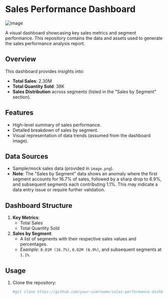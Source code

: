 # Sales Performance Dashboard

![image](https://github.com/hariprit638/Superstore-Sales-Analysis-/blob/main/Screenshot%20(312).png)

A visual dashboard showcasing key sales metrics and segment performance. This repository contains the data and assets used to generate the sales performance analysis report.

## Overview
This dashboard provides insights into:
- **Total Sales**: 2.30M
- **Total Quantity Sold**: 38K
- **Sales Distribution** across segments (listed in the "Sales by Segment" section).

## Features
- High-level summary of sales performance.
- Detailed breakdown of sales by segment.
- Visual representation of data trends (assumed from the dashboard image).

## Data Sources
- Sample/mock sales data (provided in `image.png`).
- **Note**: The "Sales by Segment" data shows an anomaly where the first segment accounts for 16.7% of sales, followed by a sharp drop to 6.9%, and subsequent segments each contributing 1.1%. This may indicate a data entry issue or require further validation.

## Dashboard Structure
1. **Key Metrics**:
   - Total Sales
   - Total Quantity Sold
2. **Sales by Segment**:
   - A list of segments with their respective sales values and percentages.
   - *Example*: `0.01M (16.7%)`, `0.02M (6.9%)`, and subsequent segments at `1.1%`.

## Usage
1. Clone the repository:
   ```bash
   #git clone https://github.com/your-username/sales-performance-dashboard.git
